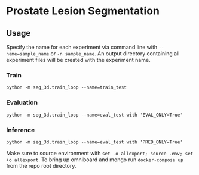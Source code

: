 # Prostate Lesion Segmentation

## Usage
Specify the name for each experiment via command line with `--name=sample_name` or `-n sample_name`.
An output directory containing all experiment files will be created with the experiment name.

### Train
```shell
python -m seg_3d.train_loop --name=train_test
```

### Evaluation
```shell
python -m seg_3d.train_loop --name=eval_test with 'EVAL_ONLY=True'
```

### Inference
```shell
python -m seg_3d.train_loop --name=eval_test with 'PRED_ONLY=True'
```

Make sure to source environment with `set -o allexport; source .env; set +o allexport`.
To bring up omniboard and mongo run `docker-compose up` from the repo root directory.
